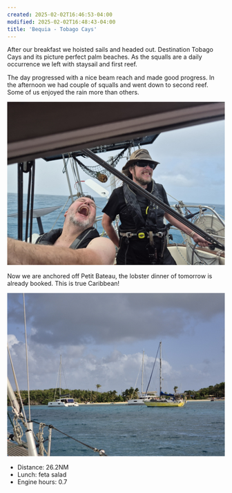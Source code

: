 ```yaml
---
created: 2025-02-02T16:46:53-04:00
modified: 2025-02-02T16:48:43-04:00
title: 'Bequia - Tobago Cays'
---
```


After our breakfast we hoisted sails and headed out. Destination Tobago Cays and its picture perfect palm beaches. As the squalls are a daily occurrence we left with staysail and first reef.

The day progressed with a nice beam reach and made good progress.  In the afternoon we had couple of squalls and went down to second reef. Some of us enjoyed the rain more than others.

![Image](../2025/9e84c1ca0ebd17320b35d369347832a8.jpg) 

Now we are anchored off Petit Bateau, the lobster dinner of tomorrow is already booked.  This is true Caribbean!

![Image](../2025/ea196ca36ac74d9593940e8e25acf313.jpg) 

* Distance: 26.2NM
* Lunch: feta salad
* Engine hours: 0.7
